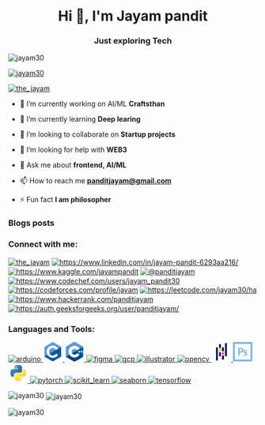 <h1 align="center">Hi 👋, I'm Jayam pandit</h1>
<h3 align="center">Just exploring Tech</h3>

<p align="left"> <img src="https://komarev.com/ghpvc/?username=jayam30&label=Profile%20views&color=0e75b6&style=flat" alt="jayam30" /> </p>

<p align="left"> <a href="https://github.com/ryo-ma/github-profile-trophy"><img src="https://github-profile-trophy.vercel.app/?username=jayam30" alt="jayam30" /></a> </p>

<p align="left"> <a href="https://twitter.com/the_jayam" target="blank"><img src="https://img.shields.io/twitter/follow/the_jayam?logo=twitter&style=for-the-badge" alt="the_jayam" /></a> </p>

- 🔭 I’m currently working on AI/ML **Craftsthan**

- 🌱 I’m currently learning **Deep learing**

- 👯 I’m looking to collaborate on **Startup projects**

- 🤝 I’m looking for help with **WEB3**

- 💬 Ask me about **frontend, AI/ML**

- 📫 How to reach me **panditjayam@gmail.com**

- ⚡ Fun fact **I am philosopher**

### Blogs posts
<!-- BLOG-POST-LIST:START -->
<!-- BLOG-POST-LIST:END -->

<h3 align="left">Connect with me:</h3>
<p align="left">
<a href="https://twitter.com/the_jayam" target="blank"><img align="center" src="https://raw.githubusercontent.com/rahuldkjain/github-profile-readme-generator/master/src/images/icons/Social/twitter.svg" alt="the_jayam" height="30" width="40" /></a>
<a href="https://linkedin.com/in/https://www.linkedin.com/in/jayam-pandit-6293aa216/" target="blank"><img align="center" src="https://raw.githubusercontent.com/rahuldkjain/github-profile-readme-generator/master/src/images/icons/Social/linked-in-alt.svg" alt="https://www.linkedin.com/in/jayam-pandit-6293aa216/" height="30" width="40" /></a>
<a href="https://kaggle.com/https://www.kaggle.com/jayampandit" target="blank"><img align="center" src="https://raw.githubusercontent.com/rahuldkjain/github-profile-readme-generator/master/src/images/icons/Social/kaggle.svg" alt="https://www.kaggle.com/jayampandit" height="30" width="40" /></a>
<a href="https://medium.com/@panditjayam" target="blank"><img align="center" src="https://raw.githubusercontent.com/rahuldkjain/github-profile-readme-generator/master/src/images/icons/Social/medium.svg" alt="@panditjayam" height="30" width="40" /></a>
<a href="https://www.codechef.com/users/https://www.codechef.com/users/jayam_pandit30" target="blank"><img align="center" src="https://cdn.jsdelivr.net/npm/simple-icons@3.1.0/icons/codechef.svg" alt="https://www.codechef.com/users/jayam_pandit30" height="30" width="40" /></a>
<a href="https://codeforces.com/profile/https://codeforces.com/profile/jayam" target="blank"><img align="center" src="https://raw.githubusercontent.com/rahuldkjain/github-profile-readme-generator/master/src/images/icons/Social/codeforces.svg" alt="https://codeforces.com/profile/jayam" height="30" width="40" /></a>
<a href="https://www.leetcode.com/https://leetcode.com/jayam30/ha" target="blank"><img align="center" src="https://raw.githubusercontent.com/rahuldkjain/github-profile-readme-generator/master/src/images/icons/Social/leet-code.svg" alt="https://leetcode.com/jayam30/ha" height="30" width="40" /></a>
<a href="https://www.hackerearth.com/https://www.hackerrank.com/panditjayam" target="blank"><img align="center" src="https://raw.githubusercontent.com/rahuldkjain/github-profile-readme-generator/master/src/images/icons/Social/hackerearth.svg" alt="https://www.hackerrank.com/panditjayam" height="30" width="40" /></a>
<a href="https://auth.geeksforgeeks.org/user/https://auth.geeksforgeeks.org/user/panditjayam/" target="blank"><img align="center" src="https://raw.githubusercontent.com/rahuldkjain/github-profile-readme-generator/master/src/images/icons/Social/geeks-for-geeks.svg" alt="https://auth.geeksforgeeks.org/user/panditjayam/" height="30" width="40" /></a>
</p>

<h3 align="left">Languages and Tools:</h3>
<p align="left"> <a href="https://www.arduino.cc/" target="_blank" rel="noreferrer"> <img src="https://cdn.worldvectorlogo.com/logos/arduino-1.svg" alt="arduino" width="40" height="40"/> </a> <a href="https://www.cprogramming.com/" target="_blank" rel="noreferrer"> <img src="https://raw.githubusercontent.com/devicons/devicon/master/icons/c/c-original.svg" alt="c" width="40" height="40"/> </a> <a href="https://www.w3schools.com/cpp/" target="_blank" rel="noreferrer"> <img src="https://raw.githubusercontent.com/devicons/devicon/master/icons/cplusplus/cplusplus-original.svg" alt="cplusplus" width="40" height="40"/> </a> <a href="https://www.figma.com/" target="_blank" rel="noreferrer"> <img src="https://www.vectorlogo.zone/logos/figma/figma-icon.svg" alt="figma" width="40" height="40"/> </a> <a href="https://cloud.google.com" target="_blank" rel="noreferrer"> <img src="https://www.vectorlogo.zone/logos/google_cloud/google_cloud-icon.svg" alt="gcp" width="40" height="40"/> </a> <a href="https://www.adobe.com/in/products/illustrator.html" target="_blank" rel="noreferrer"> <img src="https://www.vectorlogo.zone/logos/adobe_illustrator/adobe_illustrator-icon.svg" alt="illustrator" width="40" height="40"/> </a> <a href="https://opencv.org/" target="_blank" rel="noreferrer"> <img src="https://www.vectorlogo.zone/logos/opencv/opencv-icon.svg" alt="opencv" width="40" height="40"/> </a> <a href="https://pandas.pydata.org/" target="_blank" rel="noreferrer"> <img src="https://raw.githubusercontent.com/devicons/devicon/2ae2a900d2f041da66e950e4d48052658d850630/icons/pandas/pandas-original.svg" alt="pandas" width="40" height="40"/> </a> <a href="https://www.photoshop.com/en" target="_blank" rel="noreferrer"> <img src="https://raw.githubusercontent.com/devicons/devicon/master/icons/photoshop/photoshop-line.svg" alt="photoshop" width="40" height="40"/> </a> <a href="https://www.python.org" target="_blank" rel="noreferrer"> <img src="https://raw.githubusercontent.com/devicons/devicon/master/icons/python/python-original.svg" alt="python" width="40" height="40"/> </a> <a href="https://pytorch.org/" target="_blank" rel="noreferrer"> <img src="https://www.vectorlogo.zone/logos/pytorch/pytorch-icon.svg" alt="pytorch" width="40" height="40"/> </a> <a href="https://scikit-learn.org/" target="_blank" rel="noreferrer"> <img src="https://upload.wikimedia.org/wikipedia/commons/0/05/Scikit_learn_logo_small.svg" alt="scikit_learn" width="40" height="40"/> </a> <a href="https://seaborn.pydata.org/" target="_blank" rel="noreferrer"> <img src="https://seaborn.pydata.org/_images/logo-mark-lightbg.svg" alt="seaborn" width="40" height="40"/> </a> <a href="https://www.tensorflow.org" target="_blank" rel="noreferrer"> <img src="https://www.vectorlogo.zone/logos/tensorflow/tensorflow-icon.svg" alt="tensorflow" width="40" height="40"/> </a> </p>

<p><img align="left" src="https://github-readme-stats.vercel.app/api/top-langs?username=jayam30&show_icons=true&locale=en&layout=compact" alt="jayam30" /></p>

<p>&nbsp;<img align="center" src="https://github-readme-stats.vercel.app/api?username=jayam30&show_icons=true&locale=en" alt="jayam30" /></p>

<p><img align="center" src="https://github-readme-streak-stats.herokuapp.com/?user=jayam30&" alt="jayam30" /></p>
